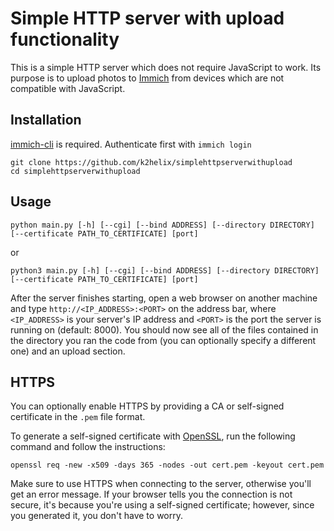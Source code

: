 # Simple HTTP server with upload functionality

This is a simple HTTP server which does not require JavaScript to work. Its purpose is to upload photos to [Immich](https://immich.app) from devices which are not compatible with JavaScript.

## Installation

[immich-cli](https://immich.app/docs/features/command-line-interface/) is required. Authenticate first with ``immich login``

```
git clone https://github.com/k2helix/simplehttpserverwithupload
cd simplehttpserverwithupload
```

## Usage

`python main.py [-h] [--cgi] [--bind ADDRESS] [--directory DIRECTORY] [--certificate PATH_TO_CERTIFICATE] [port]`

or

`python3 main.py [-h] [--cgi] [--bind ADDRESS] [--directory DIRECTORY] [--certificate PATH_TO_CERTIFICATE] [port]`

After the server finishes starting, open a web browser on another machine and type `http://<IP_ADDRESS>:<PORT>` on the address bar, where `<IP_ADDRESS>` is your server's IP address and `<PORT>` is the port the server is running on (default: 8000). 
You should now see all of the files contained in the directory you ran the code from (you can optionally specify a different one) and an upload section.

## HTTPS

You can optionally enable HTTPS by providing a CA or self-signed certificate in the `.pem` file format.

To generate a self-signed certificate with [OpenSSL](https://www.openssl.org/), run the following command and follow the instructions:

`openssl req -new -x509 -days 365 -nodes -out cert.pem -keyout cert.pem`

Make sure to use HTTPS when connecting to the server, otherwise you'll get an error message. If your browser tells you the connection is not secure, it's because you're using a self-signed certificate; however, since you generated it, you don't have to worry.
